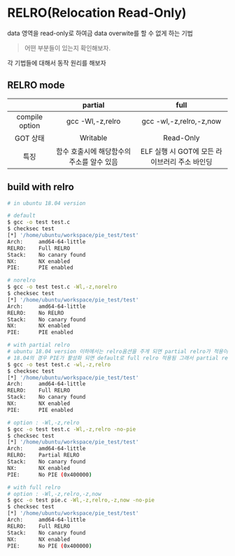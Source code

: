 # RELRO(Relocation Read-Only)
data 영역을 read-only로 하여금 data overwite를 할 수 없게 하는 기법   

> 어떤 부분들이 있는지 확인해보자. 

각 기법들에 대해서 동작 원리를 해보자 

## RELRO mode 
|                | partial                                   | full                                          |
| :---:          | :---:                                     | :---:                                         |
| compile option | gcc -Wl,-z,relro                          | gcc -wl,-z,relro,-z,now                       |
| GOT 상태       | Writable                                  | Read-Only                                     |
| 특징           | 함수 호출시에 해당함수의 주소를 알수 있음 | ELF 실행 시 GOT에 모든 라이브러리 주소 바인딩 |

## build with relro 
```bash 
# in ubuntu 18.04 version 

# default 
$ gcc -o test test.c 
$ checksec test 
[*] '/home/ubuntu/workspace/pie_test/test'
Arch:     amd64-64-little
RELRO:    Full RELRO
Stack:    No canary found
NX:       NX enabled
PIE:      PIE enabled

# norelro 
$ gcc -o test test.c -Wl,-z,norelro
$ checksec test
[*] '/home/ubuntu/workspace/pie_test/test'
Arch:     amd64-64-little
RELRO:    No RELRO
Stack:    No canary found
NX:       NX enabled
PIE:      PIE enabled

# with partial relro 
# ubuntu 18.04 version 이하에서는 relro옴션을 주게 되면 partial relro가 적용이 되었지만   
# 18.04의 경우 PIE가 활성화 되면 default로 full relro 적용됨 그래서 partial relro 할때 no-pie 옵션을 같이 줘야함
$ gcc -o test test.c -wl,-z,relro
$ checksec test
[*] '/home/ubuntu/workspace/pie_test/test'
Arch:     amd64-64-little
RELRO:    Full RELRO
Stack:    No canary found
NX:       NX enabled
PIE:      PIE enabled

# option : -Wl,-z,relro
$ gcc -o test test.c -Wl,-z,relro -no-pie
$ checksec test
[*] '/home/ubuntu/workspace/pie_test/test'
Arch:     amd64-64-little
RELRO:    Partial RELRO
Stack:    No canary found
NX:       NX enabled
PIE:      No PIE (0x400000)

# with full relro 
# option : -Wl,-z,relro,-z,now
$ gcc -o test pie.c -Wl,-z,relro,-z,now -no-pie
$ checksec test
[*] '/home/ubuntu/workspace/pie_test/test'
Arch:     amd64-64-little
RELRO:    Full RELRO
Stack:    No canary found
NX:       NX enabled
PIE:      No PIE (0x400000)
```



